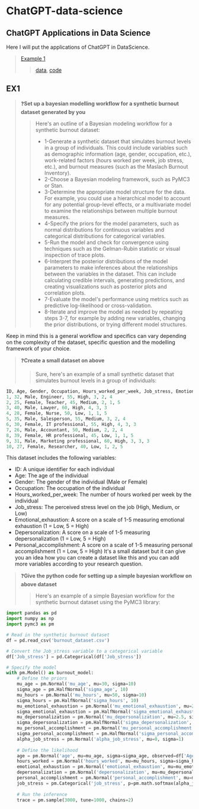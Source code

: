 # ChatGPT-data-science
ChatGPT Applications in Data Science
---
Here I will put the applications of ChatGPT in DataScience. 

>[Example 1](#ex1)
>>[data](./burnout_dataset.csv), [code](./ex1.py)

## EX1
> ❓**Set up a bayesian modelling workflow for a synthetic burnout dataset generated by you**
>>Here's an outline of a Bayesian modeling workflow for a synthetic burnout dataset:
>>+ 1-Generate a synthetic dataset that simulates burnout levels in a group of individuals. This could include variables such as demographic information (age, gender, occupation, etc.), work-related factors (hours worked per week, job stress, etc.), and burnout measures (such as the Maslach Burnout Inventory).
>>+ 2-Choose a Bayesian modeling framework, such as PyMC3 or Stan.
>>+ 3-Determine the appropriate model structure for the data. For example, you could use a hierarchical model to account for any potential group-level effects, or a multivariate model to examine the relationships between multiple burnout measures.
>>+ 4-Specify the priors for the model parameters, such as normal distributions for continuous variables and categorical distributions for categorical variables.
>>+ 5-Run the model and check for convergence using techniques such as the Gelman-Rubin statistic or visual inspection of trace plots.
>>+ 6-Interpret the posterior distributions of the model parameters to make inferences about the relationships between the variables in the dataset. This can include calculating credible intervals, generating predictions, and creating visualizations such as posterior plots and correlation plots.
>>+ 7-Evaluate the model's performance using metrics such as predictive log-likelihood or cross-validation.
>>+ 8-Iterate and improve the model as needed by repeating steps 3-7, for example by adding new variables, changing the prior distributions, or trying different model structures.

Keep in mind this is a general workflow and specifics can vary depending on the complexity of the dataset, specific question and the modelling framework of your choice.
> ❓**Create a small dataset on above**
>> Sure, here's an example of a small synthetic dataset that simulates burnout levels in a group of individuals:
```Python
ID, Age, Gender, Occupation, Hours_worked_per_week, Job_stress, Emotional_exhaustion, Depersonalization, Personal_accomplishment
1, 32, Male, Engineer, 55, High, 3, 2, 4
2, 25, Female, Teacher, 45, Medium, 2, 1, 5
3, 40, Male, Lawyer, 60, High, 4, 3, 3
4, 28, Female, Nurse, 50, Low, 1, 1, 5
5, 35, Male, Salesperson, 55, Medium, 3, 2, 4
6, 30, Female, IT professional, 55, High, 4, 3, 3
7, 26, Male, Accountant, 50, Medium, 2, 2, 4
8, 39, Female, HR professional, 45, Low, 1, 1, 5
9, 31, Male, Marketing professional, 60, High, 3, 3, 3
10, 27, Female, Researcher, 40, Low, 1, 2, 5
```
This dataset includes the following variables:

+ ID: A unique identifier for each individual
+ Age: The age of the individual
+ Gender: The gender of the individual (Male or Female)
+ Occupation: The occupation of the individual
+ Hours_worked_per_week: The number of hours worked per week by the individual
+ Job_stress: The perceived stress level on the job (High, Medium, or Low)
+ Emotional_exhaustion: A score on a scale of 1-5 measuring emotional exhaustion (1 = Low, 5 = High)
+ Depersonalization: A score on a scale of 1-5 measuring depersonalization (1 = Low, 5 = High)
+ Personal_accomplishment: A score on a scale of 1-5 measuring personal accomplishment (1 = Low, 5 = High)
It's a small dataset but it can give you an idea how you can create a dataset like this and you can add more variables according to your research question.

> ❓**Give the python code for setting up a simple bayesian workflow on above dataset**
>> Here's an example of a simple Bayesian workflow for the synthetic burnout dataset using the PyMC3 library:
```python
import pandas as pd
import numpy as np
import pymc3 as pm

# Read in the synthetic burnout dataset
df = pd.read_csv('burnout_dataset.csv')

# Convert the Job_stress variable to a categorical variable
df['Job_stress'] = pd.Categorical(df['Job_stress'])

# Specify the model
with pm.Model() as burnout_model:
    # Define the priors
    mu_age = pm.Normal('mu_age', mu=30, sigma=10)
    sigma_age = pm.HalfNormal('sigma_age', 10)
    mu_hours = pm.Normal('mu_hours', mu=50, sigma=10)
    sigma_hours = pm.HalfNormal('sigma_hours', 10)
    mu_emotional_exhaustion = pm.Normal('mu_emotional_exhaustion', mu=2.5, sigma=1)
    sigma_emotional_exhaustion = pm.HalfNormal('sigma_emotional_exhaustion', 1)
    mu_depersonalization = pm.Normal('mu_depersonalization', mu=2.5, sigma=1)
    sigma_depersonalization = pm.HalfNormal('sigma_depersonalization', 1)
    mu_personal_accomplishment = pm.Normal('mu_personal_accomplishment', mu=4, sigma=1)
    sigma_personal_accomplishment = pm.HalfNormal('sigma_personal_accomplishment', 1)
    alpha_job_stress = pm.Normal('alpha_job_stress', mu=0, sigma=1)
    
    # Define the likelihood
    age = pm.Normal('age', mu=mu_age, sigma=sigma_age, observed=df['Age'])
    hours_worked = pm.Normal('hours_worked', mu=mu_hours, sigma=sigma_hours, observed=df['Hours_worked_per_week'])
    emotional_exhaustion = pm.Normal('emotional_exhaustion', mu=mu_emotional_exhaustion, sigma=sigma_emotional_exhaustion, observed=df['Emotional_exhaustion'])
    depersonalization = pm.Normal('depersonalization', mu=mu_depersonalization, sigma=sigma_depersonalization, observed=df['Depersonalization'])
    personal_accomplishment = pm.Normal('personal_accomplishment', mu=mu_personal_accomplishment, sigma=sigma_personal_accomplishment, observed=df['Personal_accomplishment'])
    job_stress = pm.Categorical('job_stress', p=pm.math.softmax(alpha_job_stress), observed=df['Job_stress'].cat.codes)
    
    # Run the inference
    trace = pm.sample(3000, tune=1000, chains=2)

```
